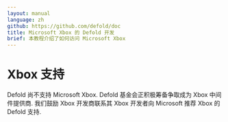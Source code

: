 ```yaml
---
layout: manual
language: zh
github: https://github.com/defold/doc
title: Microsoft Xbox 的 Defold 开发
brief: 本教程介绍了如何访问 Microsoft Xbox
---
```


# Xbox 支持

Defold 尚不支持 Microsoft Xbox. Defold 基金会正积极筹备争取成为 Xbox 中间件提供商. 我们鼓励 Xbox 开发商联系其 Xbox 开发者向 Microsoft 推荐 Xbox 的 Defold 支持.